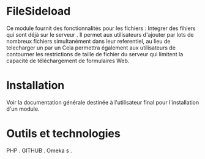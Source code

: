 # FileSideload

Ce module fournit des fonctionnalités pour les fichiers :  Integrer des fihiers qui sont déjà sur le serveur .
Il permet aux utilisateurs d'ajouter par lots de nombreux fichiers simultanément dans leur referentiel, au lieu de telecharger un par un
Cela permettra également aux utilisateurs de contourner les restrictions de taille de fichier du serveur qui limitent la capacité de téléchargement de formulaires Web.

# Installation

Voir la documentation générale destinée à l'utilisateur final pour l'installation d'un module.

# Outils et technologies

PHP .
GITHUB .
Omeka s .
